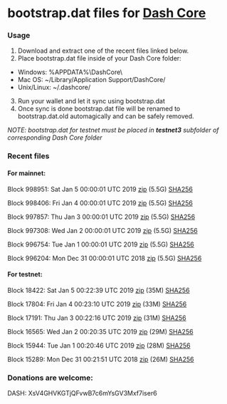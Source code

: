 # bootstrap.dat files for [Dash Core](https://www.dash.org)

### Usage

1. Download and extract one of the recent files linked below.
2. Place bootstrap.dat file inside of your Dash Core folder:
 - Windows: %APPDATA%\DashCore\
 - Mac OS: ~/Library/Application Support/DashCore/
 - Unix/Linux: ~/.dashcore/
3. Run your wallet and let it sync using bootstrap.dat
4. Once sync is done bootstrap.dat file will be renamed to bootstrap.dat.old automagically and can be safely removed.

_NOTE: bootstrap.dat for testnet must be placed in **testnet3** subfolder of corresponding Dash Core folder_

### Recent files

#### For mainnet:

Block 998951: Sat Jan  5 00:00:01 UTC 2019 [zip](https://dash-bootstrap.ams3.digitaloceanspaces.com/mainnet/2019-01-05/bootstrap.dat.zip) (5.5G) [SHA256](https://dash-bootstrap.ams3.digitaloceanspaces.com/mainnet/2019-01-05/sha256.txt)

Block 998406: Fri Jan  4 00:00:01 UTC 2019 [zip](https://dash-bootstrap.ams3.digitaloceanspaces.com/mainnet/2019-01-04/bootstrap.dat.zip) (5.5G) [SHA256](https://dash-bootstrap.ams3.digitaloceanspaces.com/mainnet/2019-01-04/sha256.txt)

Block 997857: Thu Jan  3 00:00:01 UTC 2019 [zip](https://dash-bootstrap.ams3.digitaloceanspaces.com/mainnet/2019-01-03/bootstrap.dat.zip) (5.5G) [SHA256](https://dash-bootstrap.ams3.digitaloceanspaces.com/mainnet/2019-01-03/sha256.txt)

Block 997308: Wed Jan  2 00:00:01 UTC 2019 [zip](https://dash-bootstrap.ams3.digitaloceanspaces.com/mainnet/2019-01-02/bootstrap.dat.zip) (5.5G) [SHA256](https://dash-bootstrap.ams3.digitaloceanspaces.com/mainnet/2019-01-02/sha256.txt)

Block 996754: Tue Jan  1 00:00:01 UTC 2019 [zip](https://dash-bootstrap.ams3.digitaloceanspaces.com/mainnet/2019-01-01/bootstrap.dat.zip) (5.5G) [SHA256](https://dash-bootstrap.ams3.digitaloceanspaces.com/mainnet/2019-01-01/sha256.txt)

Block 996204: Mon Dec 31 00:00:01 UTC 2018 [zip](https://dash-bootstrap.ams3.digitaloceanspaces.com/mainnet/2018-12-31/bootstrap.dat.zip) (5.5G) [SHA256](https://dash-bootstrap.ams3.digitaloceanspaces.com/mainnet/2018-12-31/sha256.txt)


#### For testnet:

Block 18422: Sat Jan  5 00:22:39 UTC 2019 [zip](https://dash-bootstrap.ams3.digitaloceanspaces.com/testnet/2019-01-05/bootstrap.dat.zip) (35M) [SHA256](https://dash-bootstrap.ams3.digitaloceanspaces.com/testnet/2019-01-05/sha256.txt)

Block 17804: Fri Jan  4 00:23:10 UTC 2019 [zip](https://dash-bootstrap.ams3.digitaloceanspaces.com/testnet/2019-01-04/bootstrap.dat.zip) (33M) [SHA256](https://dash-bootstrap.ams3.digitaloceanspaces.com/testnet/2019-01-04/sha256.txt)

Block 17191: Thu Jan  3 00:22:16 UTC 2019 [zip](https://dash-bootstrap.ams3.digitaloceanspaces.com/testnet/2019-01-03/bootstrap.dat.zip) (31M) [SHA256](https://dash-bootstrap.ams3.digitaloceanspaces.com/testnet/2019-01-03/sha256.txt)

Block 16565: Wed Jan  2 00:20:35 UTC 2019 [zip](https://dash-bootstrap.ams3.digitaloceanspaces.com/testnet/2019-01-02/bootstrap.dat.zip) (29M) [SHA256](https://dash-bootstrap.ams3.digitaloceanspaces.com/testnet/2019-01-02/sha256.txt)

Block 15944: Tue Jan  1 00:20:46 UTC 2019 [zip](https://dash-bootstrap.ams3.digitaloceanspaces.com/testnet/2019-01-01/bootstrap.dat.zip) (28M) [SHA256](https://dash-bootstrap.ams3.digitaloceanspaces.com/testnet/2019-01-01/sha256.txt)

Block 15289: Mon Dec 31 00:21:51 UTC 2018 [zip](https://dash-bootstrap.ams3.digitaloceanspaces.com/testnet/2018-12-31/bootstrap.dat.zip) (26M) [SHA256](https://dash-bootstrap.ams3.digitaloceanspaces.com/testnet/2018-12-31/sha256.txt)


### Donations are welcome:

DASH: XsV4GHVKGTjQFvwB7c6mYsGV3Mxf7iser6
